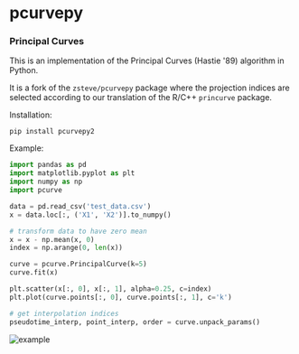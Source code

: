 # pcurvepy
### Principal Curves 

This is an implementation of the Principal Curves (Hastie '89) algorithm in Python.

It is a fork of the `zsteve/pcurvepy` package where 
the projection indices are selected according to our 
translation of the R/C++ `princurve` package.

Installation:
```
pip install pcurvepy2
```

Example:

```python
import pandas as pd
import matplotlib.pyplot as plt
import numpy as np
import pcurve

data = pd.read_csv('test_data.csv')
x = data.loc[:, ('X1', 'X2')].to_numpy()

# transform data to have zero mean
x = x - np.mean(x, 0)
index = np.arange(0, len(x))

curve = pcurve.PrincipalCurve(k=5)
curve.fit(x)

plt.scatter(x[:, 0], x[:, 1], alpha=0.25, c=index)
plt.plot(curve.points[:, 0], curve.points[:, 1], c='k')

# get interpolation indices
pseudotime_interp, point_interp, order = curve.unpack_params()


```

![example](example.png)
